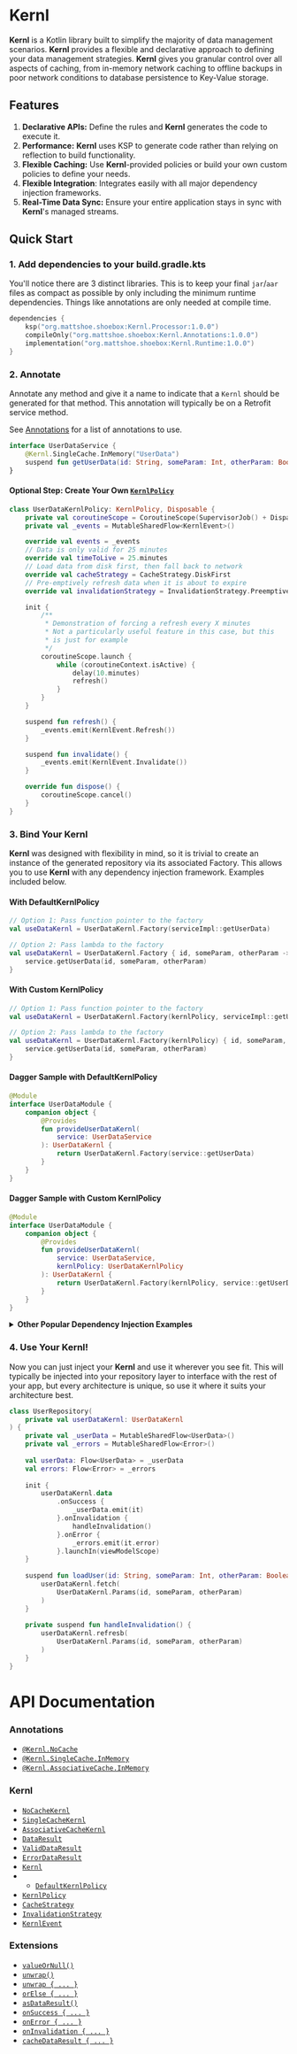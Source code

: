 # **Kernl**

**Kernl** is a Kotlin library built to simplify the majority of data management scenarios. **Kernl** provides a flexible and declarative 
approach to defining your data management strategies. **Kernl** gives you granular control over all aspects of caching, from 
in-memory network caching to offline backups in poor network conditions to database persistence to Key-Value storage.

## Features

1. **Declarative APIs:** Define the rules and **Kernl** generates the code to execute it.
2. **Performance:** **Kernl** uses KSP to generate code rather than relying on reflection to build functionality.
2. **Flexible Caching:** Use **Kernl**-provided policies or build your own custom policies to define your needs.
4. **Flexible Integration**: Integrates easily with all major dependency injection frameworks.
3. **Real-Time Data Sync:** Ensure your entire application stays in sync with **Kernl**'s managed streams.

## Quick Start

### 1. Add dependencies to your build.gradle.kts
You'll notice there are 3 distinct libraries. This is to keep your final `jar`/`aar` files as compact as possible by only
including the minimum runtime dependencies. Things like annotations are only needed at compile time.
```kotlin
dependencies {
    ksp("org.mattshoe.shoebox:Kernl.Processor:1.0.0")
    compileOnly("org.mattshoe.shoebox:Kernl.Annotations:1.0.0")
    implementation("org.mattshoe.shoebox:Kernl.Runtime:1.0.0")
}
```

### 2. Annotate

Annotate any method and give it a name to indicate that a `Kernl` should be generated for that method. This annotation 
will typically be on a Retrofit service method.

See [Annotations](#annotations)
for a list of annotations to use.

```kotlin
interface UserDataService {
    @Kernl.SingleCache.InMemory("UserData")
    suspend fun getUserData(id: String, someParam: Int, otherParam: Boolean): UserData
}
```

#### Optional Step: Create Your Own [`KernlPolicy`](docs/kernl/KERNL_POLICY.md)
```kotlin
class UserDataKernlPolicy: KernlPolicy, Disposable {
    private val coroutineScope = CoroutineScope(SupervisorJob() + Dispatchers.IO)
    private val _events = MutableSharedFlow<KernlEvent>()

    override val events = _events
    // Data is only valid for 25 minutes
    override val timeToLive = 25.minutes
    // Load data from disk first, then fall back to network
    override val cacheStrategy = CacheStrategy.DiskFirst
    // Pre-emptively refresh data when it is about to expire
    override val invalidationStrategy = InvalidationStrategy.Preemptive(leadTime = 30.seconds, retries = 3)

    init {
        /**
         * Demonstration of forcing a refresh every X minutes
         * Not a particularly useful feature in this case, but this
         * is just for example
         */
        coroutineScope.launch {
            while (coroutineContext.isActive) {
                delay(10.minutes)
                refresh()
            }
        }
    }

    suspend fun refresh() {
        _events.emit(KernlEvent.Refresh())
    }

    suspend fun invalidate() {
        _events.emit(KernlEvent.Invalidate())
    }

    override fun dispose() {
        coroutineScope.cancel()
    }
}
```

### 3. Bind Your **Kernl**

**Kernl** was designed with flexibility in mind, so it is trivial to create an instance of the generated repository 
via its associated Factory. This allows you to use **Kernl** with any dependency injection framework. Examples included below.

#### With DefaultKernlPolicy
```kotlin
// Option 1: Pass function pointer to the factory
val useDataKernl = UserDataKernl.Factory(serviceImpl::getUserData)

// Option 2: Pass lambda to the factory
val useDataKernl = UserDataKernl.Factory { id, someParam, otherParam ->
    service.getUserData(id, someParam, otherParam)
}
```

#### With Custom KernlPolicy
```kotlin
// Option 1: Pass function pointer to the factory
val useDataKernl = UserDataKernl.Factory(kernlPolicy, serviceImpl::getUserData)

// Option 2: Pass lambda to the factory
val useDataKernl = UserDataKernl.Factory(kernlPolicy) { id, someParam, otherParam ->
    service.getUserData(id, someParam, otherParam)
}
```

#### Dagger Sample with DefaultKernlPolicy
```kotlin
@Module
interface UserDataModule {
    companion object {
        @Provides
        fun provideUserDataKernl(
            service: UserDataService
        ): UserDataKernl {
            return UserDataKernl.Factory(service::getUserData)
        }
    }
}
```

#### Dagger Sample with Custom KernlPolicy
```kotlin
@Module
interface UserDataModule {
    companion object {
        @Provides
        fun provideUserDataKernl(
            service: UserDataService,
            kernlPolicy: UserDataKernlPolicy
        ): UserDataKernl {
            return UserDataKernl.Factory(kernlPolicy, service::getUserData)
        }
    }
}
```

<details>
    <summary><b>Other Popular Dependency Injection Examples</b></summary>

#### Hilt Sample
```kotlin
@Module
@InstallIn(SingletonComponent::class)
object UserDateModule {
    
    @Singleton
    @Provides
    fun provideUserDataKernl(
        service: UserDataService
    ): UserDataKernl {
        return UserDataKernl.Factory(service::getUserData)
    }
}
```

#### Koin Sample
```kotlin
val userDataKernl = module {
    single<UserDataKernl> {
        UserDataKernl.Factory(service::getUserData)
    }
}
```

#### Spring Sample
```kotlin
@Configuration
class UserDataConfiguration {

    @Bean
    fun userDataKernl(service: UserDataService): UserDataKernl {
        return UserDataKernl.Factory(service::getUserData)
    }
}
```

</details>


### 4. Use Your **Kernl**!

Now you can just inject your **Kernl** and use it wherever you see fit. This will typically be injected into your repository
layer to interface with the rest of your app, but every architecture is unique, so use it where it suits your architecture
best.

```kotlin
class UserRepository(
    private val userDataKernl: UserDataKernl
) {
    private val _userData = MutableSharedFlow<UserData>()
    private val _errors = MutableSharedFlow<Error>()
    
    val userData: Flow<UserData> = _userData
    val errors: Flow<Error> = _errors
    
    init {
        userDataKernl.data
            .onSuccess {
                _userData.emit(it)
            }.onInvalidation {
                handleInvalidation()
            }.onError {
                _errors.emit(it.error)
            }.launchIn(viewModelScope)
    }
    
    suspend fun loadUser(id: String, someParam: Int, otherParam: Boolean) {
        userDataKernl.fetch(
            UserDataKernl.Params(id, someParam, otherParam)
        )
    }
    
    private suspend fun handleInvalidation() {
        userDataKernl.refresb(
            UserDataKernl.Params(id, someParam, otherParam)
        )
    }
}
```



# API Documentation 

### Annotations
- [`@Kernl.NoCache`](docs/annotations/NO_CACHE.md)
- [`@Kernl.SingleCache.InMemory`](docs/annotations/SINGLE_MEMORY_CACHE.md)
- [`@Kernl.AssociativeCache.InMemory`](docs/annotations/ASSOCIATIVE_MEMORY_CACHE.md)

### Kernl
- [`NoCacheKernl`](docs/**Kernl**/NO_CACHE_KERNL.md)
- [`SingleCacheKernl`](docs/**Kernl**/SINGLE_CACHE_KERNL.md)
- [`AssociativeCacheKernl`](docs/**Kernl**/ASSOCIATIVE_MEMORY_CACHE_KERNLmd)
- [`DataResult`](docs/DATA_RESULT.md)
- [`ValidDataResult`](docs/VALID_DATA_RESULT.md)
- [`ErrorDataResult`](docs/ERROR_DATA_RESULT.md)
- [`Kernl`](docs/kernl/KERNL.md)
- - [`DefaultKernlPolicy`](docs/kernl/DEFAULT_KERNL_POLICY.md)
- [`KernlPolicy`](docs/kernl/KERNL_POLICY.md)
- [`CacheStrategy`](docs/kernl/CACHE_STRATEGY.md)
- [`InvalidationStrategy`](docs/kernl/INVALIDATION_STRATEGY.md)
- [`KernlEvent`](docs/kernl/KERNL_EVENT.md)

### Extensions
- [`valueOrNull()`](docs/extensions/VALUE_OR_NULL.md)
- [`unwrap()`](docs/extensions/UNWRAP.md)
- [`unwrap { ... }`](docs/extensions/UNWRAP_WITH_ERROR_HANDLING.md)
- [`orElse { ... }`](docs/extensions/OR_ELSE.md)
- [`asDataResult()`](docs/extensions/AS_DATA_RESULT)
- [`onSuccess { ... }`](docs/extensions/ON_SUCCESS.md)
- [`onError { ... }`](docs/extensions/ON_ERROR.md)
- [`onInvalidation { ... }`](docs/extensions/ON_INVALIDATION.md)
- [`cacheDataResult { ... }`](docs/extensions/CATCH_DATA_RESULT.md)